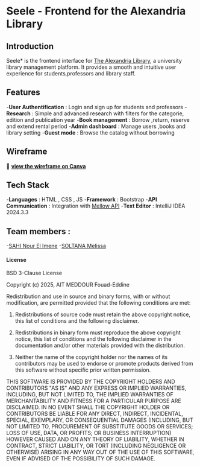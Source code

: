 # Seele - Frontend for the Alexandria Library

## Introduction
Seele* is the frontend interface for [The Alexandria Library](https://github.com/Paranoid-Pufferfish/alexandria-library), a university library management platform. It provides a smooth and intuitive user experience for students,professors and library staff. 

## Features 
-**User Authentification** : Login and sign up for students and professors
-**Research** : Simple and advanced research with filters for the categorie, edition and publication year
-**Book management** : Borrow ,return, reserve and extend rental period
-**Admin dashboard** : Manage users ,books and library setting 
-**Guest mode** : Browse the catalog without borrowing

## Wireframe
🔗 **[view the wireframe on Canva](https://www.canva.com/design/DAGf5gWIg7E/Hh4Bi0XXFv2vhkFpdgxjjQ/view?mode=prototype)** 

## Tech Stack
-**Languages** : HTML , CSS , JS
-**Framework** : Bootstrap
-**API Communication** : Integration with [Mellow API](https://github.com/Paranoid-Pufferfish/mellow-api)
-**Text Editor** : IntelliJ IDEA 2024.3.3

## Team members :
-[SAHI Nour El Imene](https://github.com/ImeneeSh)
-[SOLTANA Melissa](https://github.com/melissa60)

#### License

BSD 3-Clause License

Copyright (c) 2025, AIT MEDDOUR Fouad-Eddine

Redistribution and use in source and binary forms, with or without
modification, are permitted provided that the following conditions are met:

1. Redistributions of source code must retain the above copyright notice, this
   list of conditions and the following disclaimer.

2. Redistributions in binary form must reproduce the above copyright notice,
   this list of conditions and the following disclaimer in the documentation
   and/or other materials provided with the distribution.

3. Neither the name of the copyright holder nor the names of its
   contributors may be used to endorse or promote products derived from
   this software without specific prior written permission.

THIS SOFTWARE IS PROVIDED BY THE COPYRIGHT HOLDERS AND CONTRIBUTORS "AS IS"
AND ANY EXPRESS OR IMPLIED WARRANTIES, INCLUDING, BUT NOT LIMITED TO, THE
IMPLIED WARRANTIES OF MERCHANTABILITY AND FITNESS FOR A PARTICULAR PURPOSE ARE
DISCLAIMED. IN NO EVENT SHALL THE COPYRIGHT HOLDER OR CONTRIBUTORS BE LIABLE
FOR ANY DIRECT, INDIRECT, INCIDENTAL, SPECIAL, EXEMPLARY, OR CONSEQUENTIAL
DAMAGES (INCLUDING, BUT NOT LIMITED TO, PROCUREMENT OF SUBSTITUTE GOODS OR
SERVICES; LOSS OF USE, DATA, OR PROFITS; OR BUSINESS INTERRUPTION) HOWEVER
CAUSED AND ON ANY THEORY OF LIABILITY, WHETHER IN CONTRACT, STRICT LIABILITY,
OR TORT (INCLUDING NEGLIGENCE OR OTHERWISE) ARISING IN ANY WAY OUT OF THE USE
OF THIS SOFTWARE, EVEN IF ADVISED OF THE POSSIBILITY OF SUCH DAMAGE.






